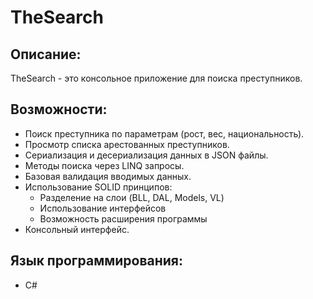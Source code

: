 ﻿# TheSearch

## Описание:

TheSearch - это консольное приложение для поиска преступников.

## Возможности:

- Поиск преступника по параметрам (рост, вес, национальность).
- Просмотр списка арестованных преступников.
- Сериализация и десериализация данных в JSON файлы.
- Методы поиска через LINQ запросы.
- Базовая валидация вводимых данных.
- Использование SOLID принципов:
    - Разделение на слои (BLL, DAL, Models, VL)
    - Использование интерфейсов
    - Возможность расширения программы
- Консольный интерфейс.
## Язык программирования:

- С#
